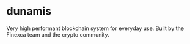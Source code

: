# dunamis
Very high performant blockchain system for everyday use. Built by the Finexca team and the crypto community.
